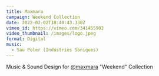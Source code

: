 ```yaml
---
title: Maxmara
campaign: Weekend Collection
date: 2022-02-02T18:40:43.330Z
vimeo_id: https://vimeo.com/341455902
video_thumbnail: /images/logo.jpeg
format: Digital
music:
  - Sau Poler (Indústries Sòniques)
---
```

Music & Sound Design for [@maxmara](https://www.instagram.com/maxmara/) "Weekend" Collection